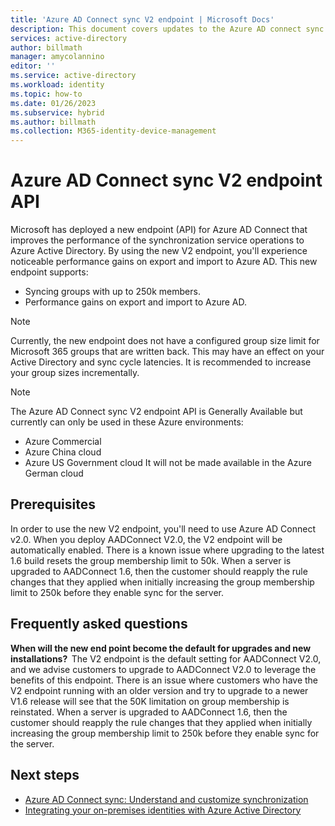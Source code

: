 ```yaml
---
title: 'Azure AD Connect sync V2 endpoint | Microsoft Docs'
description: This document covers updates to the Azure AD connect sync v2 endpoints API.
services: active-directory
author: billmath
manager: amycolannino
editor: ''
ms.service: active-directory
ms.workload: identity
ms.topic: how-to
ms.date: 01/26/2023
ms.subservice: hybrid
ms.author: billmath
ms.collection: M365-identity-device-management
---
```


# Azure AD Connect sync V2 endpoint API 
Microsoft has deployed a new endpoint (API) for Azure AD Connect that improves the performance of the synchronization service operations to Azure Active Directory. By using the new V2 endpoint, you'll experience noticeable performance gains on export and import to Azure AD. This new endpoint supports:
    
 - Syncing groups with up to 250k members.
 - Performance gains on export and import to Azure AD.
 
> [!NOTE]
> Currently, the new endpoint does not have a configured group size limit for Microsoft 365 groups that are written back. This may have an effect on your Active Directory and sync cycle latencies. It is recommended to increase your group sizes incrementally.  

>[!NOTE]
> The Azure AD Connect sync V2 endpoint API is Generally Available but currently can only be used in these Azure environments:
> - Azure Commercial
> - Azure China cloud
> - Azure US Government cloud
> It will not be made available in the Azure German cloud

## Prerequisites  
In order to use the new V2 endpoint, you'll need to use Azure AD Connect v2.0. When you deploy AADConnect V2.0, the V2 endpoint will be automatically enabled.
There is a known issue where upgrading to the latest 1.6 build resets the group membership limit to 50k. When a server is upgraded to AADConnect 1.6, then the customer should reapply the rule changes that they applied when initially increasing the group membership limit to 250k before they enable sync for the server. 

## Frequently asked questions  
 
**When will the new end point become the default for upgrades and new installations?**  
The V2 endpoint is the default setting for AADConnect V2.0, and we advise customers to upgrade to AADConnect V2.0 to leverage the benefits of this endpoint.
There is an issue where customers who have the V2 endpoint running with an older version and try to upgrade to a newer V1.6 release will see that the 50K limitation on group membership is reinstated. When a server is upgraded to AADConnect 1.6, then the customer should reapply the rule changes that they applied when initially increasing the group membership limit to 250k before they enable sync for the server. 

## Next steps

* [Azure AD Connect sync: Understand and customize synchronization](how-to-connect-sync-whatis.md)
* [Integrating your on-premises identities with Azure Active Directory](whatis-hybrid-identity.md)
